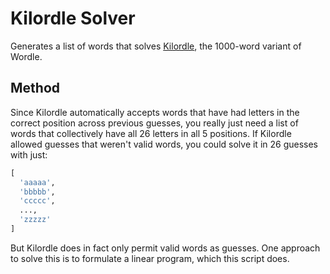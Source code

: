 # Kilordle Solver

Generates a list of words that solves [Kilordle](https://jonesnxt.github.io/kilordle/), the 1000-word variant of Wordle.

## Method
Since Kilordle automatically accepts words that have had letters in the correct position across previous guesses, you really just need a list of words that collectively have all 26 letters in all 5 positions. If Kilordle allowed guesses that weren't valid words, you could solve it in 26 guesses with just:
```python
[
  'aaaaa',
  'bbbbb',
  'ccccc',
  ...,
  'zzzzz'
]
```

But Kilordle does in fact only permit valid words as guesses. One approach to solve this is to formulate a linear program, which this script does.
